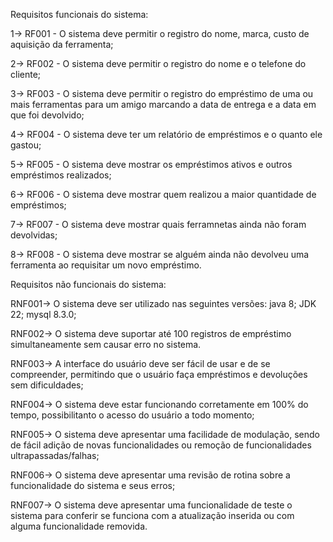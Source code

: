 Requisitos funcionais do sistema:

1-> RF001 - O sistema deve permitir o registro do nome, marca, custo de aquisição da ferramenta;

2-> RF002 - O sistema deve permitir o registro do nome e o telefone do cliente;

3-> RF003 - O sistema deve permitir o registro do empréstimo de uma ou mais ferramentas para um amigo marcando a data de entrega e a data em que foi devolvido;

4-> RF004 - O sistema deve ter um relatório de empréstimos e o quanto ele gastou;

5-> RF005 - O sistema deve mostrar os empréstimos ativos e outros empréstimos realizados;

6-> RF006 - O sistema deve mostrar quem realizou a maior quantidade de empréstimos;

7-> RF007 - O sistema deve mostrar quais ferramnetas ainda não foram devolvidas;

8-> RF008 - O sistema deve mostrar se alguém ainda não devolveu uma ferramenta ao requisitar um novo empréstimo.

Requisitos não funcionais do sistema:

RNF001-> O sistema deve ser utilizado nas seguintes versões: java 8; JDK 22; mysql 8.3.0;

RNF002-> O sistema deve suportar até 100 registros de empréstimo simultaneamente sem causar erro no sistema.

RNF003-> A interface do usuário deve ser fácil de usar e de se compreender, permitindo que o usuário faça empréstimos e devoluções sem dificuldades;
            
RNF004-> O sistema deve estar funcionando corretamente em 100% do tempo, possibilitanto o acesso do usuário a todo momento;

RNF005-> O sistema deve apresentar uma facilidade de modulação, sendo de fácil adição de novas funcionalidades ou remoção de funcionalidades ultrapassadas/falhas;

RNF006-> O sistema deve apresentar uma revisão de rotina sobre a funcionalidade do sistema e seus erros;

RNF007-> O sistema deve apresentar uma funcionalidade de teste o sistema para conferir se funciona com a atualização inserida ou com alguma funcionalidade removida.
